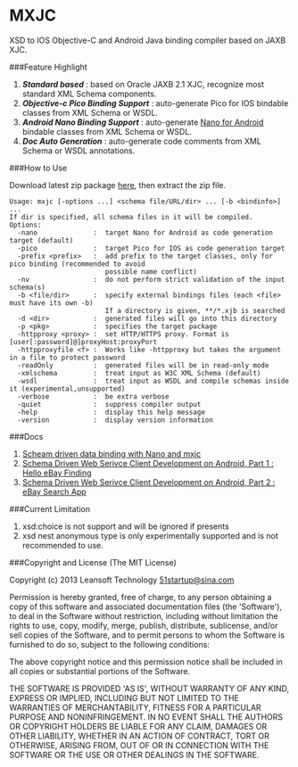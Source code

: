 MXJC
====

XSD to IOS Objective-C and Android Java binding compiler based on JAXB XJC.


###Feature Highlight
1. ***Standard based*** : based on Oracle JAXB 2.1 XJC, recognize most standard XML Schema components.
2. ***Objective-c Pico Binding Support*** : auto-generate Pico for IOS bindable classes from XML Schema or WSDL.
3. ***Android Nano Binding Support*** : auto-generate [Nano for Android](https://github.com/bulldog2011/nano) bindable classes from XML Schema or WSDL.
4. ***Doc Auto Generation*** : auto-generate code comments from XML Schema or WSDL annotations.


###How to Use

Download latest zip package [here](https://github.com/bulldog2011/bulldog-repo/tree/master/repo/releases/com/leansoft/mxjc/0.5.1), then extract the zip file.

```
Usage: mxjc [-options ...] <schema file/URL/dir> ... [-b <bindinfo>] ...
If dir is specified, all schema files in it will be compiled.
Options:
  -nano              :  target Nano for Android as code generation target (default)
  -pico              :  target Pico for IOS as code generation target
  -prefix <prefix>   :  add prefix to the target classes, only for pico binding (recommended to avoid 
                        possible name conflict)
  -nv                :  do not perform strict validation of the input schema(s)
  -b <file/dir>      :  specify external bindings files (each <file> must have its own -b)
                        If a directory is given, **/*.xjb is searched
  -d <dir>           :  generated files will go into this directory
  -p <pkg>           :  specifies the target package
  -httpproxy <proxy> :  set HTTP/HTTPS proxy. Format is [user[:password]@]proxyHost:proxyPort
  -httpproxyfile <f> :  Works like -httpproxy but takes the argument in a file to protect password 
  -readOnly          :  generated files will be in read-only mode
  -xmlschema         :  treat input as W3C XML Schema (default)
  -wsdl              :  treat input as WSDL and compile schemas inside it (experimental,unsupported)
  -verbose           :  be extra verbose
  -quiet             :  suppress compiler output
  -help              :  display this help message
  -version           :  display version information 
```

###Docs
1. [Scheam driven data binding with Nano and mxjc](http://bulldog2011.github.com/blog/2013/02/07/schema-driven-nano-binding/)
2. [Schema Driven Web Serivce Client Development on Android, Part 1 : Hello eBay Finding](http://bulldog2011.github.com/blog/2013/02/17/schema-driven-on-android-part-1-hello-ebay-finding/)
3. [Schema Driven Web Serivce Client Development on Android, Part 2 : eBay Search App](http://bulldog2011.github.com/blog/2013/02/19/schema-driven-on-android-part-2-ebay-search/)


###Current Limitation
1. xsd:choice is not support and will be ignored if presents
2. xsd nest anonymous type is only experimentally supported and is not recommended to use.

###Copyright and License
(The MIT License)

Copyright (c) 2013 Leansoft Technology <51startup@sina.com>

Permission is hereby granted, free of charge, to any person obtaining a copy of this software and associated documentation files (the 'Software'), to deal in the Software without restriction, including without limitation the rights to use, copy, modify, merge, publish, distribute, sublicense, and/or sell copies of the Software, and to permit persons to whom the Software is furnished to do so, subject to the following conditions:

The above copyright notice and this permission notice shall be included in all copies or substantial portions of the Software.

THE SOFTWARE IS PROVIDED 'AS IS', WITHOUT WARRANTY OF ANY KIND, EXPRESS OR IMPLIED, INCLUDING BUT NOT LIMITED TO THE WARRANTIES OF MERCHANTABILITY, FITNESS FOR A PARTICULAR PURPOSE AND NONINFRINGEMENT. IN NO EVENT SHALL THE AUTHORS OR COPYRIGHT HOLDERS BE LIABLE FOR ANY CLAIM, DAMAGES OR OTHER LIABILITY, WHETHER IN AN ACTION OF CONTRACT, TORT OR OTHERWISE, ARISING FROM, OUT OF OR IN CONNECTION WITH THE SOFTWARE OR THE USE OR OTHER DEALINGS IN THE SOFTWARE. 


